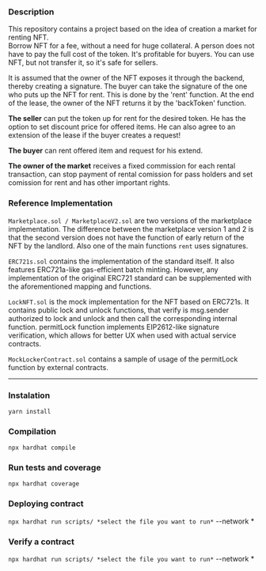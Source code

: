 ### Description

This repository contains a project based on the idea of creation a market for renting NFT.  
Borrow NFT for a fee, without a need for huge collateral. A person does not have to pay the full cost of the token. It's profitable for buyers. You can use NFT, but not transfer it, so it's safe for sellers.

It is assumed that the owner of the NFT exposes it through the backend, thereby creating a signature. The buyer can take the signature of the one who puts up the NFT for rent. This is done by the 'rent' function. At the end of the lease, the owner of the NFT returns it by the 'backToken' function.

**The seller** can put the token up for rent for the desired token. He has the option to set discount price for offered items. He can also agree to an extension of the lease if the buyer creates a request!

**The buyer** can rent offered item and request for his extend.

**The owner of the market** receives a fixed commission for each rental transaction, can stop payment of rental comission for pass holders and set comission for rent and has other important rights.

### Reference Implementation

```Marketplace.sol / MarketplaceV2.sol``` are two versions of the marketplace implementation. The difference between the marketplace version 1 and 2 is that the second version does not have the function of early return of the NFT by the landlord. Also one of the main functions ```rent``` uses signatures.

```ERC721s.sol``` contains the implementation of the standard itself. It also features ERC721a-like gas-efficient batch minting. However, any implementation of the original ERC721 standard can be supplemented with the aforementioned mapping and functions.

```LockNFT.sol``` is the mock implementation for the NFT based on ERC721s. It contains public lock and unlock functions, that verify is msg.sender authorized to lock and unlock and then call the corresponding internal function. permitLock function implements EIP2612-like signature verification, which allows for better UX when used with actual service contracts.

```MockLockerContract.sol``` contains a sample of usage of the permitLock function by external contracts.

***

### Instalation

```yarn install```

### Compilation

```npx hardhat compile```

### Run tests and coverage 

```npx hardhat coverage```

### Deploying contract

```npx hardhat run scripts/ *select the file you want to run*``` 
--network *

### Verify a contract

```npx hardhat run scripts/ *select the file you want to run*``` 
--network *